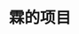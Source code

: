 ---
title: 霖的项目
layout: projects
projects:
  game:
    title: 游戏
    emoji: 🎮
    collection:
      - name: Enlinium
        emoji: 🏗️
        color: '#f9c8c8'
        desc: 随便做做的C# ECS框架，技术力不高，轻喷（）
        textColor: black
        github: xiao-dreamr/Enlinium
        docs: https://linium.xin/posts/ECS-TH1初识
      - name: RHAE
        emoji: 🌱
        color: '#78ce25'
        desc: 融合版图鉴编辑器，仅实现了一些基本功能，基于Godot
        textColor: white
        github: xiao-dreamr/RHAEditor
        docs: https://www.bilibili.com/video/BV1rRPCefEAW/
---